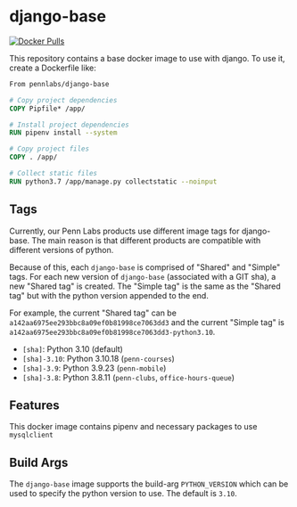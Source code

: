# django-base

[![Docker Pulls](https://img.shields.io/docker/pulls/pennlabs/django-base)](https://hub.docker.com/r/pennlabs/django-base)

This repository contains a base docker image to use with django. To use it, create a Dockerfile like:

```Dockerfile
From pennlabs/django-base

# Copy project dependencies
COPY Pipfile* /app/

# Install project dependencies
RUN pipenv install --system

# Copy project files
COPY . /app/

# Collect static files
RUN python3.7 /app/manage.py collectstatic --noinput
```

## Tags
Currently, our Penn Labs products use different image tags for django-base. The main reason is that different products are compatible with different versions of python. 

Because of this, each `django-base` is comprised of "Shared" and "Simple" tags. For each new version of `django-base` (associated with a GIT sha), a new "Shared tag" is created. The "Simple tag" is the same as the "Shared tag" but with the python version appended to the end. 

For example, the current "Shared tag" can be `a142aa6975ee293bbc8a09ef0b81998ce7063dd3` and the current "Simple tag" is `a142aa6975ee293bbc8a09ef0b81998ce7063dd3-python3.10`.

- `[sha]`: Python 3.10 (default)
- `[sha]-3.10`: Python 3.10.18 (`penn-courses`)
- `[sha]-3.9`: Python 3.9.23 (`penn-mobile`)
- `[sha]-3.8`: Python 3.8.11 (`penn-clubs`, `office-hours-queue`)

## Features

This docker image contains pipenv and necessary packages to use `mysqlclient`

## Build Args
The `django-base` image supports the build-arg `PYTHON_VERSION` which can be used to specify the python version to use. The default is `3.10`. 

